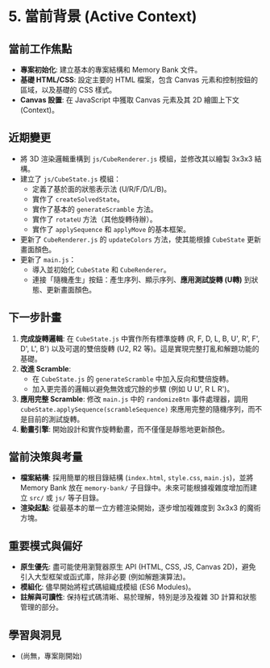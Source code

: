 # 5. 當前背景 (Active Context)

## 當前工作焦點

*   **專案初始化**: 建立基本的專案結構和 Memory Bank 文件。
*   **基礎 HTML/CSS**: 設定主要的 HTML 檔案，包含 Canvas 元素和控制按鈕的區域，以及基礎的 CSS 樣式。
*   **Canvas 設置**: 在 JavaScript 中獲取 Canvas 元素及其 2D 繪圖上下文 (Context)。

## 近期變更

*   將 3D 渲染邏輯重構到 `js/CubeRenderer.js` 模組，並修改其以繪製 3x3x3 結構。
*   建立了 `js/CubeState.js` 模組：
    *   定義了基於面的狀態表示法 (U/R/F/D/L/B)。
    *   實作了 `createSolvedState`。
    *   實作了基本的 `generateScramble` 方法。
    *   實作了 `rotateU` 方法（其他旋轉待辦）。
    *   實作了 `applySequence` 和 `applyMove` 的基本框架。
*   更新了 `CubeRenderer.js` 的 `updateColors` 方法，使其能根據 `CubeState` 更新畫面顏色。
*   更新了 `main.js`：
    *   導入並初始化 `CubeState` 和 `CubeRenderer`。
    *   連接「隨機產生」按鈕：產生序列、顯示序列、**應用測試旋轉 (U轉)** 到狀態、更新畫面顏色。

## 下一步計畫

1.  **完成旋轉邏輯**: 在 `CubeState.js` 中實作所有標準旋轉 (R, F, D, L, B, U', R', F', D', L', B') 以及可選的雙倍旋轉 (U2, R2 等)。這是實現完整打亂和解題功能的基礎。
2.  **改進 Scramble**:
    *   在 `CubeState.js` 的 `generateScramble` 中加入反向和雙倍旋轉。
    *   加入更完善的邏輯以避免無效或冗餘的步驟 (例如 U U', R L R')。
3.  **應用完整 Scramble**: 修改 `main.js` 中的 `randomizeBtn` 事件處理器，調用 `cubeState.applySequence(scrambleSequence)` 來應用完整的隨機序列，而不是目前的測試旋轉。
4.  **動畫引擎**: 開始設計和實作旋轉動畫，而不僅僅是靜態地更新顏色。

## 當前決策與考量

*   **檔案結構**: 採用簡單的根目錄結構 (`index.html`, `style.css`, `main.js`)，並將 Memory Bank 放在 `memory-bank/` 子目錄中。未來可能根據複雜度增加而建立 `src/` 或 `js/` 等子目錄。
*   **渲染起點**: 從最基本的單一立方體渲染開始，逐步增加複雜度到 3x3x3 的魔術方塊。

## 重要模式與偏好

*   **原生優先**: 盡可能使用瀏覽器原生 API (HTML, CSS, JS, Canvas 2D)，避免引入大型框架或函式庫，除非必要 (例如解題演算法)。
*   **模組化**: 儘早開始將程式碼組織成模組 (ES6 Modules)。
*   **註解與可讀性**: 保持程式碼清晰、易於理解，特別是涉及複雜 3D 計算和狀態管理的部分。

## 學習與洞見

*   (尚無，專案剛開始)
